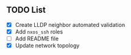 ## TODO List

- [x] Create LLDP neighbor automated validation
- [x] Add `nxos_ssh` roles
- [ ] Add README file
- [x] Update network topology